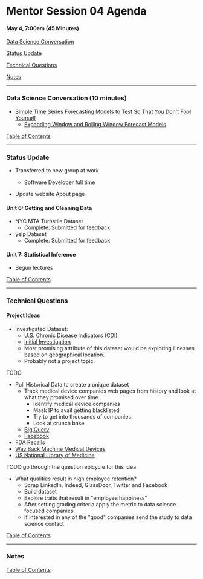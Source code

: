 # Mentor Session 04 Agenda

#### May 4, 7:00am (45 Minutes)


[Data Science Conversation](#ds_converstation)

[Status Update](#status_update)

[Technical Questions](#technical_questions)

[Notes](#notes)


---
### <a name="ds_conversation"></a> Data Science Conversation (10 minutes)
- [Simple Time Series Forecasting Models to Test So That You Don't Fool Yourself](http://machinelearningmastery.com/simple-time-series-forecasting-models/)
    - [Expanding Window and Rolling Window Forecast Models](https://github.com/TimothyHelton/k2datascience/blob/master/notebooks/Time_Series_Forcasting.ipynb)

[Table of Contents](#toc)


---
### <a name="status_update"></a> Status Update
- Transferred to new group at work
    - Software Developer full time
    
- Update website About page

#### Unit 6: Getting and Cleaning Data
- NYC MTA Turnstile Dataset
    - Complete: Submitted for feedback
- yelp Dataset
    - Complete: Submitted for feedback

#### Unit 7: Statistical Inference
- Begun lectures

[Table of Contents](#toc)


---
### <a name="technical_questions"></a> Technical Questions 

#### Project Ideas
- Investigated Dataset:
    - [U.S. Chronic Disease Indicators (CDI)](https://catalog.data.gov/dataset/u-s-chronic-disease-indicators-cdi-e50c9)
    - [Initial Investigation](https://github.com/TimothyHelton/k2datascience/blob/master/notebooks/US_Chronic_Disease_Indicators.ipynb)
    - Most promising attribute of this dataset would be exploring illnesses 
    based on geographical location.
    - Probably not a project topic.

TODO
- Pull Historical Data to create a unique dataset
    - Track medical device companies web pages from history and look at what
     they promised over time.
        - Identify medical device companies
        - Mask IP to avail getting blacklisted
        - Try to get into thousands of companies
        - Look at crunch base 
    - [Big Query](https://cloud.google.com/bigquery/what-is-bigquery)
    - [Facebook](https://developers.facebook.com/docs/graph-api)
- [FDA Recalls](https://www.fda.gov/MedicalDevices/Safety/ListofRecalls/default.htm)
- [Way Back Machine Medical Devices](http://wayback.archive-it.org/7993/20170110233525/http://www.fda.gov/MedicalDevices/DeviceRegulationandGuidance/Databases/default.htm)
- [US National Library of Medicine](https://accessgudid.nlm.nih.gov/)

TODO go through the question epicycle for this idea 
- What qualities result in high employee retention?
    - Scrap LinkedIn, Indeed, GlassDoor, Twitter and Facebook
    - Build dataset
    - Explore traits that result in "employee happiness"
    - After setting grading criteria apply the metric to data science 
    focused companies
    - If interested in any of the "good" companies send the study to data 
    science contact
    
[Table of Contents](#toc)


---
### <a name="notes"></a> Notes

    

[Table of Contents](#toc)

